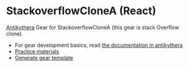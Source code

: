 # StackoverflowCloneA (React)

[Antikythera](https://github.com/access-company/antikythera) Gear for StackoverflowCloneA (this gear is stack Overflow clone).

- For gear development basics, read [the documentation in antikythera](https://hexdocs.pm/antikythera/gear_developers.html#content)
- [Practice materials](./doc/training/practical_training.md)
- [Generate gear template](./script/README.md)
